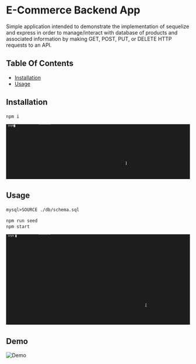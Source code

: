 # E-Commerce Backend App
Simple application intended to demonstrate the implementation of sequelize and express in order to manage/interact with database of products and associated information by making GET, POST, PUT, or DELETE HTTP requests to an API.

## Table Of Contents
- [Installation](#installation)
- [Usage](#usage)

## Installation
```
npm i
```
![Install](https://github.com/j-goldrath/e-commerce-backend/blob/main/assets/images/e-commerce-backend-install.gif?raw=true)

## Usage
```
mysql>SOURCE ./db/schema.sql
```
```
npm run seed
npm start
```
![Usage](https://github.com/j-goldrath/e-commerce-backend/blob/main/assets/images/e-commerce-backend-usage.gif?raw=true)

## Demo
![Demo](https://github.com/j-goldrath/e-commerce-backend/blob/main/assets/images/e-commerce-backend-demo.gif?raw=true)
